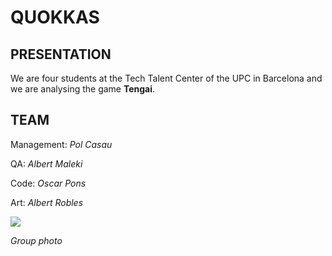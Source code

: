 # QUOKKAS

## PRESENTATION

We are four students at the Tech Talent Center of the UPC in Barcelona and we are analysing the game **Tengai**. 

## TEAM

Management: _Pol Casau_

QA: _Albert Maleki_

Code: _Oscar Pons_

Art: _Albert Robles_

![](https://github.com/Bullseye14/TENGAI-Project1/blob/master/Quokkas.jpg)

_Group photo_

